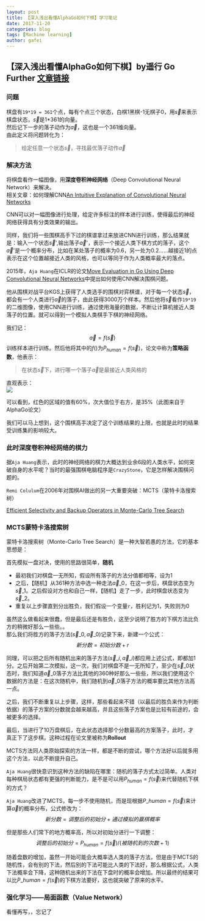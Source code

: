 ```yaml
---
layout: post
title: 【深入浅出看懂AlphaGo如何下棋】学习笔记
date: 2017-11-20
categories: blog
tags: [Machine learning]
author: gafei
---
```


## 【深入浅出看懂AlphaGo如何下棋】by遥行   Go Further [文章链接](https://charlesliuyx.github.io/2017/05/27/AlphaGo%E8%BF%90%E8%A1%8C%E5%8E%9F%E7%90%86%E8%A7%A3%E6%9E%90/)

### 问题
棋盘有`19*19 = 361`个点，每有个点三个状态，白棋1黑棋-1无棋子0，用$\vec{s}$来表示棋盘状态，$\vec{s}$是1*361的向量。  
然后记下一步的落子动作为$\vec{a}$，这也是一个361维向量。  
由此定义将问题转化为：
> 给定任意一个状态$\vec{s}$，寻找最优落子动作$\vec{a}$

### 解决方法
将棋盘看作一幅图像，用**深度卷积神经网络**（Deep Convolutional Neural Network）来解决。  
相关文章：如何理解CNN[An Intuitive Explanation of Convolutional Neural Networks](https://ujjwalkarn.me/2016/08/11/intuitive-explanation-convnets/)  

CNN可以对一幅图像进行处理，给定许多标注的样本进行训练，使得最后的神经网络获得具有分类效果的输出。 

同样，我们将一些围棋高手下过的棋谱拿过来放进CNN进行训练，那么结果就是：输入一个状态$\vec{s}$',输出落子$\vec{a}$'，表示一个接近人类下棋方式的落子，这个$\vec{a}$'是一个概率分布，比如在某处落子的概率为0.6，另一处为0.2……越接近1的点表示在这个位置越接近人类的风格，也可以等同于作为人类概率最大的落点。 

2015年，`Aja Huang`在ICLR的论文[Move Evaluation in Go Using Deep Convolutional Neural Networks](https://arxiv.org/pdf/1412.6564.pdf)中提出如何使用CNN解决围棋问题。  

他从围棋对战平台KGS上获得了人类选手的围棋对弈棋谱，对于每一个状态$\vec{s}$，都会有一个人类进行$\vec{a}$的落子，由此获得3000万个样本。然后他将$\vec{s}$看作`19*19`的二维图像，使用CNN进行训练，通过使用海量的数据，不断让计算机接近人类落子的位置。就可以得到一个模拟人类棋手下棋的神经网络。

我们记：
$$
\vec{a}=f(\vec{s})
$$
训练样本进行训练。然后他将其中的$f()$为$P_{human}=f(\vec{s})$，论文中称为**策略函数**，他表示：
> 在状态$\vec{s}$下，进行哪一个落子$\vec{a}$是最接近人类风格的

直观表示：  
![](https://charlesliuyx.github.io/2017/05/27/AlphaGo%E8%BF%90%E8%A1%8C%E5%8E%9F%E7%90%86%E8%A7%A3%E6%9E%90/PolicyNetwork.png)

可以看到，红色的区域的值有60%，次大值位于右方，是35%（此图来自于AlphaGo论文）  

我们可以马上想到，这个围棋高手决定了这个训练结果的上限，也就是此时的结果受训练集的影响较大。

### 此时深度卷积神经网络的棋力
据`Aja Huang`表示，此时的神经网络的棋力大概达到业余6段的人类水平，如何突破自身的水平呢？当时的最强围棋电脑程序是`CrazyStone`，它是怎样解决围棋问题的。  

`Remi Colulum`在2006年对围棋AI做出的另一大重要突破：MCTS（蒙特卡洛搜索树）

[Efficient Selectivity and Backup Operators in Monte-Carlo Tree Search](https://github.com/papers-we-love/papers-we-love/blob/5a54fa883a813e81b1e54bfed9669fc8961dedb4/artificial_intelligence/efficient-selectivity-and-backup-operators-in-monte-carlo-tree-search.pdf)

### MCTS蒙特卡洛搜索树
蒙特卡洛搜索树（Monte-Carlo Tree Search）是一种大智若愚的方法，它的基本思想是：

首先模拟一盘对决，使用的思路很简单，**随机**  

* 最初我们对棋盘一无所知，假设所有落子的方法分值都相等，设为1
* 之后，【随机】从361种方法中选一种走法$\vec{a}\_{0}$，在这一步后，棋盘状态变为$\vec{s}\_{1}$。之后假设对方也和自己一样，【随机】走了一步，此时棋盘状态变为$\vec{s}\_{2}$。
* 重复以上步骤直到分出胜负，我们假设一个变量`r`，胜利记为1，失败则为0

虽然这么做看起来很蠢，但是最后还是有胜负，这至少说明了胜方的下棋方法比负方的稍微好那么一些些。。  
那么我们将胜方的落子方法$(\vec{s}\_{0},\vec{a}\_{0})$记录下来，新建一个公式：
$$
新分数=初始分数+r
$$  

同理，可以把之后所有随机出来的落子方法$(\vec{s}\_{i},\vec{a}\_{i})$都应用上述公式，即都加1分。之后开始第二次模拟，这一次，我们对棋盘不是一无所知了，至少在$\vec{s}\_{0}$状态时，我们知道$\vec{a}\_{0}$落子方法比其他的360种好那么一些些，所以我们使用这个数据的方法是：在这次随机中，我们随机到$\vec{a}\_{0}$落子方法的概率要比其他方法高一点。  

之后，我们不断重复以上步骤，这样，那些看起来不错（以最后的胜负来作为判断依据）的落子方案的分数就会越来越高，并且这些落子方案也是比较有前途的，会被更多的选择。

最后，当进行了10万盘棋后，在此状态选择那个分数最高的方案落子，此时，才真正下了这步棋。这种过程在论文里被称为**Rollout**

MCTS方法同人类原始探索的方法一样，都是不断的尝试，哪个方法好以后就多用这个方法，以此不断提升自己。

`Aja Huang`很快意识到这种方法的缺陷在哪里：随机的落子方式太过简单。人类对每种棋局状态都有更强的判断能力，是不是可以用$P_{human}=f(\vec{s})$来代替随机下棋的方式？  

`Aja Huang`改进了MCTS，每一步不使用随机，而是现根据$P\_{human}=f(\vec{s})$来计算$\vec{a}$的概率分布，公式修改为：
$$
新分数=调整后的初始分+通过模拟的赢棋概率
$$

但是那些人们常下的地方概率高，所以对初始分进行一下调整：
$$
调整后的初始分=P_{human}=f(\vec{s})/(被随机到的次数+1)
$$

随着盘数的增加，虽然一开始可能会大概率选人类的落子方法，但是由于MCTS的随机性，会有别的下法，然后别的下法可能比人类的下法好，那么根据公式，人类下法概率会下降，这种随机出来的下法在下盘时的概率会增加。所以最终的结果可以比$P\_{human}=f(\vec{s})$的下棋方法要好，这也就突破了原来的水平。  

### 强化学习——局面函数（Value Network）

看懂再写，，忘记了
